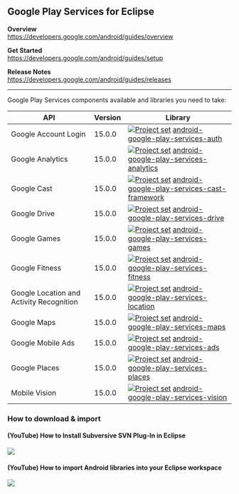 ## Google Play Services for Eclipse

**Overview**<br/>
https://developers.google.com/android/guides/overview

**Get Started**<br/>
https://developers.google.com/android/guides/setup

**Release Notes**<br/>
https://developers.google.com/android/guides/releases

---

Google Play Services components available and libraries you need to take:

| API                                       | Version | Library |
| ---                                       | ---     | ---     |
| Google Account Login                      | 15.0.0  | [<img src="https://goo.gl/1VmF4W" title="Project set" align="top" />](https://raw.githubusercontent.com/dandar3/android-google-play-services-auth/15.0.0/.projectset)             [android-google-play-services-auth](https://github.com/dandar3/android-google-play-services-auth/tree/15.0.0)                       |
| Google Analytics                          | 15.0.0  | [<img src="https://goo.gl/1VmF4W" title="Project set" align="top" />](https://raw.githubusercontent.com/dandar3/android-google-play-services-analytics/15.0.0/.projectset)        [android-google-play-services-analytics](https://github.com/dandar3/android-google-play-services-analytics/tree/15.0.0)             |
| Google Cast                               | 15.0.0  | [<img src="https://goo.gl/1VmF4W" title="Project set" align="top" />](https://raw.githubusercontent.com/dandar3/android-google-play-services-cast-framework/15.0.0/.projectset)   [android-google-play-services-cast-framework](https://github.com/dandar3/android-google-play-services-cast-framework/tree/15.0.0)   |
| Google Drive                              | 15.0.0  | [<img src="https://goo.gl/1VmF4W" title="Project set" align="top" />](https://raw.githubusercontent.com/dandar3/android-google-play-services-drive/15.0.0/.projectset)            [android-google-play-services-drive](https://github.com/dandar3/android-google-play-services-drive/tree/15.0.0)                     |
| Google Games                              | 15.0.0  | [<img src="https://goo.gl/1VmF4W" title="Project set" align="top" />](https://raw.githubusercontent.com/dandar3/android-google-play-services-games/15.0.0/.projectset)            [android-google-play-services-games](https://github.com/dandar3/android-google-play-services-games/tree/15.0.0)                     |
| Google Fitness                            | 15.0.0  | [<img src="https://goo.gl/1VmF4W" title="Project set" align="top" />](https://raw.githubusercontent.com/dandar3/android-google-play-services-fitness/15.0.0/.projectset)          [android-google-play-services-fitness](https://github.com/dandar3/android-google-play-services-fitness/tree/15.0.0)                 |
| Google Location and Activity Recognition  | 15.0.0  | [<img src="https://goo.gl/1VmF4W" title="Project set" align="top" />](https://raw.githubusercontent.com/dandar3/android-google-play-services-location/15.0.0/.projectset)         [android-google-play-services-location](https://github.com/dandar3/android-google-play-services-location/tree/15.0.0)               |
| Google Maps                               | 15.0.0  | [<img src="https://goo.gl/1VmF4W" title="Project set" align="top" />](https://raw.githubusercontent.com/dandar3/android-google-play-services-maps/15.0.0/.projectset)             [android-google-play-services-maps](https://github.com/dandar3/android-google-play-services-maps/tree/15.0.0)                       |
| Google Mobile Ads                         | 15.0.0  | [<img src="https://goo.gl/1VmF4W" title="Project set" align="top" />](https://raw.githubusercontent.com/dandar3/android-google-play-services-ads/15.0.0/.projectset)              [android-google-play-services-ads](https://github.com/dandar3/android-google-play-services-ads/tree/15.0.0)                         |
| Google Places                             | 15.0.0  | [<img src="https://goo.gl/1VmF4W" title="Project set" align="top" />](https://raw.githubusercontent.com/dandar3/android-google-play-services-places/15.0.0/.projectset)           [android-google-play-services-places](https://github.com/dandar3/android-google-play-services-places/tree/15.0.0)                   |
| Mobile Vision                             | 15.0.0  | [<img src="https://goo.gl/1VmF4W" title="Project set" align="top" />](https://raw.githubusercontent.com/dandar3/android-google-play-services-vision/15.0.0/.projectset)           [android-google-play-services-vision](https://github.com/dandar3/android-google-play-services-vision/tree/15.0.0)                   |

### How to download & import
 
#### (YouTube) How to Install Subversive SVN Plug-In in Eclipse
<a href="http://www.youtube.com/watch?v=04L4rkykWZw" target="_blank"><img src="http://img.youtube.com/vi/04L4rkykWZw/0.jpg" /></a>

#### (YouTube) How to import Android libraries into your Eclipse workspace
<a href="http://www.youtube.com/watch?v=ytRSnjp56tA" target="_blank"><img src="http://img.youtube.com/vi/ytRSnjp56tA/0.jpg" /></a>
